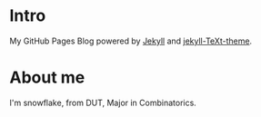 # Intro

My GitHub Pages Blog powered by [Jekyll](https://github.com/jekyll/jekyll) 
and [jekyll-TeXt-theme](https://github.com/kitian616/jekyll-TeXt-theme).


# About me

I'm snowflake, from DUT, Major in Combinatorics.